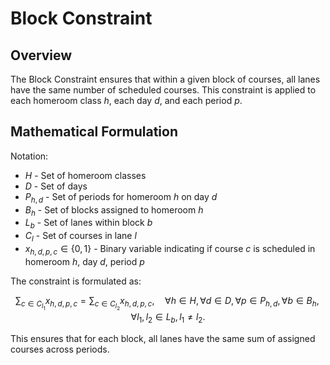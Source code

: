 # Block Constraint

## Overview
The Block Constraint ensures that within a given block of courses, all lanes have the same number of scheduled courses. This constraint is applied to each homeroom class $h$, each day $d$, and each period $p$.

## Mathematical Formulation
Notation:
- $H$ - Set of homeroom classes
- $D$ - Set of days
- $P_{h,d}$ - Set of periods for homeroom $h$ on day $d$
- $B_h$ - Set of blocks assigned to homeroom $h$
- $L_b$ - Set of lanes within block $b$
- $C_{l}$ - Set of courses in lane $l$
- $x_{h,d,p,c} \in \{0,1\}$ - Binary variable indicating if course $c$ is scheduled in homeroom $h$, day $d$, period $p$

The constraint is formulated as:

$$
\sum_{c \in C_{l_1}} x_{h,d,p,c} = \sum_{c \in C_{l_2}} x_{h,d,p,c}, \quad \forall h \in H, \forall d \in D, \forall p \in P_{h,d}, \forall b \in B_h, \forall l_1, l_2 \in L_b, l_1 \neq l_2.
$$

This ensures that for each block, all lanes have the same sum of assigned courses across periods.

